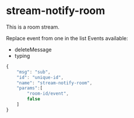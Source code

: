 # stream-notify-room

This is a room stream.

Replace event from one in the list Events available:

* deleteMessage
* typing

```javascript
{
    "msg": "sub",
    "id": "unique-id",
    "name": "stream-notify-room",
    "params":[
        "room-id/event",
        false
    ]
}
```

